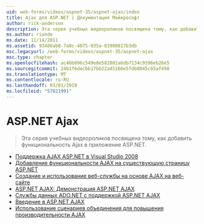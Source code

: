 ```yaml
---
uid: web-forms/videos/aspnet-35/aspnet-ajax/index
title: Ajax для ASP.NET | Документация Майкрософт
author: rick-anderson
description: Эта серия учебных видеороликов посвящена тому, как добавить функциональность Ajax в приложение ASP.NET.
ms.author: riande
ms.date: 11/14/2011
ms.assetid: 93486ab8-7a8c-4075-935a-83900817b3db
msc.legacyurl: /web-forms/videos/aspnet-35/aspnet-ajax
msc.type: chapter
ms.openlocfilehash: ac46b096c549e0e582801a6db7134c9396eb26e5
ms.sourcegitcommit: 24b1f6decbb17bb22a45166e5fdb0845c65af498
ms.translationtype: MT
ms.contentlocale: ru-RU
ms.lasthandoff: 03/01/2019
ms.locfileid: "57021991"
---
```

<a name="aspnet-ajax"></a>ASP.NET Ajax
====================
> Эта серия учебных видеороликов посвящена тому, как добавить функциональность Ajax в приложение ASP.NET.


- [Поддержка AJAX ASP.NET в Visual Studio 2008](aspnet-ajax-support-in-visual-studio-2008.md)
- [Добавление функциональности AJAX на существующую страницу ASP.NET](adding-ajax-functionality-to-an-existing-aspnet-page.md)
- [Создание и использование веб-службы на основе AJAX на веб-сайте](creating-and-using-an-ajax-enabled-web-service-in-a-web-site.md)
- [ASP.NET AJAX: Демонстрация ASP.NET AJAX](aspnet-ajax-a-demonstration-of-aspnet-ajax.md)
- [Службы данных ADO.NET с поддержкой ASP.NET AJAX](adonet-data-services-with-aspnet-ajax-support.md)
- [Введение в ASP.NET AJAX](introduction-to-aspnet-ajax-history.md)
- [Использование сценариев объединения для повышения производительности AJAX](using-script-combining-to-improve-ajax-performance.md)
